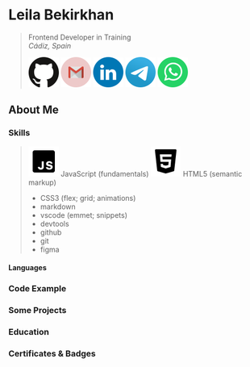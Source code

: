 # Leila Bekirkhan
>Frontend Developer in Training  
>*Cádiz, Spain*
>
> [![GitHub account](./src/img/social-icons/github.svg)](https://github.com/leila-bekirkhan/ "Go to GitHub") [![Email address](./src/img/social-icons/gmail.svg)](mailto:bekirkhan@gmail.com "Send an email") [![Linkedin account](./src/img/social-icons/linkedin.svg)](https://www.linkedin.com/in/leila-bekirkhan/ "Go to Linkedin") [![Telegram](./src/img/social-icons/telegram.svg)](https://t.me/l_bekirkhan/ "Send a message on Telegram") [![WhatsApp](./src/img/social-icons/whatsapp.svg)](https://wa.me/1234567890/ "Send a message on WhatsApp")

## About Me

### Skills
> ![JavaScript Icon](./src/img/skills-icons/javascript.svg)  JavaScript   (fundamentals)  ![HTML Icon](./src/img/skills-icons/html.svg)  HTML5  (semantic markup)
> * CSS3 (flex; grid; animations)
> * markdown
> * vscode (emmet; snippets)
> * devtools
> * github
> * git
> * figma

#### Languages

### Code Example

### Some Projects

### Education

### Certificates & Badges

